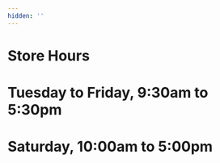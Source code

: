 ```yaml
---
hidden: ''
---
```

# Store Hours

# Tuesday to Friday, 9:30am to 5:30pm

# Saturday, 10:00am to 5:00pm

